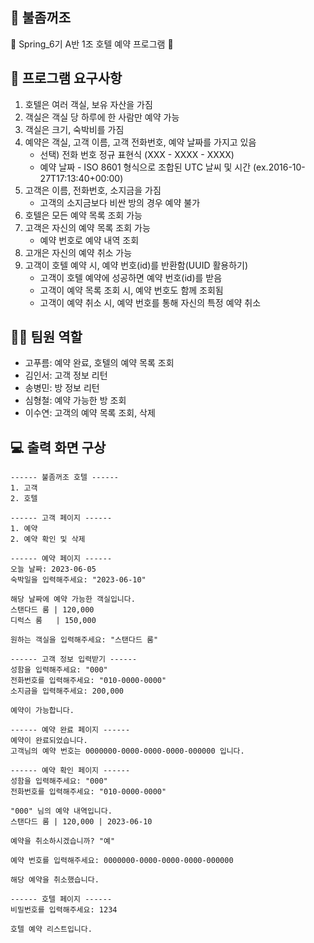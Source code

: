 ## 🎇 불좀꺼조
🏨 Spring_6기 A반 1조 호텔 예약 프로그램 🏨

## 📍 프로그램 요구사항
1. 호텔은 여러 객실, 보유 자산을 가짐
2. 객실은 객실 당 하루에 한 사람만 예약 가능
3. 객실은 크기, 숙박비를 가짐
4. 예약은 객실, 고객 이름, 고객 전화번호, 예약 날짜를 가지고 있음
   - 선택) 전화 번호 정규 표현식 (XXX - XXXX - XXXX)
   - 예약 날짜 - ISO 8601 형식으로 조합된 UTC 날씨 및 시간 (ex.2016-10-27T17:13:40+00:00)
5. 고객은 이름, 전화번호, 소지금을 가짐
   - 고객의 소지금보다 비싼 방의 경우 예약 불가
6. 호텔은 모든 예약 목록 조회 가능
7. 고객은 자신의 예약 목록 조회 가능
   - 예약 번호로 예약 내역 조회
8. 고개은 자신의 예약 취소 가능
9. 고객이 호텔 예약 시, 예약 번호(id)를 반환함(UUID 활용하기)
   - 고객이 호텔 예약에 성공하면 예약 번호(id)를 받음
   - 고객이 예약 목록 조회 시, 예약 번호도 함께 조회됨
   - 고객이 예약 취소 시, 예약 번호를 통해 자신의 특정 예약 취소


## 👩‍💻 팀원 역할
- 고푸름: 예약 완료, 호텔의 예약 목록 조회
- 김인서: 고객 정보 리턴
- 송병민: 방 정보 리턴
- 심형철: 예약 가능한 방 조회
- 이수연: 고객의 예약 목록 조회, 삭제


## 💻 출력 화면 구상
```
------ 불좀꺼조 호텔 ------
1. 고객
2. 호텔

------ 고객 페이지 ------
1. 예약
2. 예약 확인 및 삭제

------ 예약 페이지 ------
오늘 날짜: 2023-06-05
숙박일을 입력해주세요: "2023-06-10"

해당 날짜에 예약 가능한 객실입니다.
스탠다드 룸 | 120,000
디럭스 룸   | 150,000

원하는 객실을 입력해주세요: "스탠다드 룸"

------ 고객 정보 입력받기 ------
성함을 입력해주세요: "000"
전화번호를 입력해주세요: "010-0000-0000"
소지금을 입력해주세요: 200,000

예약이 가능합니다.

------ 예약 완료 페이지 ------
예약이 완료되었습니다.
고객님의 예약 번호는 0000000-0000-0000-0000-000000 입니다.

------ 예약 확인 페이지 ------
성함을 입력해주세요: "000"
전화번호를 입력해주세요: "010-0000-0000"

"000" 님의 예약 내역입니다.
스탠다드 룸 | 120,000 | 2023-06-10

예약을 취소하시겠습니까? "예"

예약 번호를 입력해주세요: 0000000-0000-0000-0000-000000

해당 예약을 취소했습니다.

------ 호텔 페이지 ------
비밀번호를 입력해주세요: 1234

호텔 예약 리스트입니다.
```
